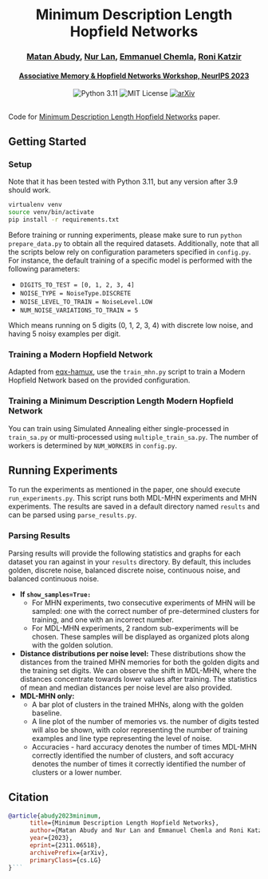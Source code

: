 <h1 align="center">Minimum Description Length Hopfield Networks</h1>

<h3 align="center">
    <a href="https://matanabudy.com">Matan Abudy</a>, 
    <a href="https://www.cs.tau.ac.il/~nurlan/">Nur Lan</a>, 
    <a href="http://www.emmanuel.chemla.free.fr">Emmanuel Chemla</a>,
    <a href="https://english.tau.ac.il/profile/rkatzir">Roni Katzir</a>
</h3>

<h4 align="center">
    <a href="https://neurips.cc/virtual/2023/78187">Associative Memory & Hopfield Networks Workshop, NeurIPS 2023</a>
</h4>

<p align="center">
    <img src="https://img.shields.io/badge/python-3.11-blue" alt="Python 3.11">
    <img src="https://img.shields.io/badge/license-MIT-green" alt="MIT License">
    <a href="https://arxiv.org/abs/2311.06518"><img src="https://img.shields.io/badge/arXiv-2311.06518-b31b1b.svg" alt="arXiv"></a>
</p>

##

Code for [Minimum Description Length Hopfield Networks](https://neurips.cc/virtual/2023/78187) paper.

## Getting Started

### Setup

Note that it has been tested with Python 3.11, but any version after 3.9 should work.

```bash
virtualenv venv
source venv/bin/activate
pip install -r requirements.txt  
```

Before training or running experiments, please make sure to run `python prepare_data.py` to obtain all the required
datasets. Additionally, note that all the scripts below rely on configuration parameters specified in `config.py`. For
instance, the default training of a specific model is performed with the following parameters:

- `DIGITS_TO_TEST = [0, 1, 2, 3, 4]`
- `NOISE_TYPE = NoiseType.DISCRETE`
- `NOISE_LEVEL_TO_TRAIN = NoiseLevel.LOW`
- `NUM_NOISE_VARIATIONS_TO_TRAIN = 5`

Which means running on 5 digits (0, 1, 2, 3, 4) with discrete low noise, and having 5 noisy examples per digit.

### Training a Modern Hopfield Network

Adapted from [eqx-hamux](https://github.com/bhoov/eqx-hamux), use the `train_mhn.py` script to train a Modern Hopfield
Network based on the provided configuration.

### Training a Minimum Description Length Modern Hopfield Network

You can train using Simulated Annealing either single-processed in `train_sa.py` or multi-processed
using `multiple_train_sa.py`. The number of workers is determined by `NUM_WORKERS` in `config.py`.

## Running Experiments

To run the experiments as mentioned in the paper, one should execute `run_experiments.py`. This script runs both MDL-MHN
experiments and MHN experiments. The results are saved in a default directory named `results` and can be parsed
using `parse_results.py`.

### Parsing Results

Parsing results will provide the following statistics and graphs for each dataset you ran against in your `results`
directory. By default, this includes golden, discrete noise, balanced discrete noise, continuous noise, and balanced
continuous noise.

- **If `show_samples=True:`**
    - For MHN experiments, two consecutive experiments of MHN will be sampled: one with the correct number of
      pre-determined clusters for training, and one with an incorrect number.
    - For MDL-MHN experiments, 2 random sub-experiments will be chosen. These samples will be displayed as organized
      plots along with the golden solution.
- **Distance distributions per noise level:** These distributions show the distances from the trained MHN memories for
  both the golden digits and the training set digits. We can observe the shift in MDL-MHN, where the distances
  concentrate towards lower values after training. The statistics of mean and median distances per noise level are also
  provided.
- **MDL-MHN only:**
    - A bar plot of clusters in the trained MHNs, along with the golden baseline.
    - A line plot of the number of memories vs. the number of digits tested will also be shown, with color representing
      the number of training examples and line type representing the level of noise.
    - Accuracies - hard accuracy denotes the number of times MDL-MHN correctly identified the number of clusters, and
      soft accuracy denotes the number of times it correctly identified the number of clusters or a lower number.

## Citation

```bib
@article{abudy2023minimum,
      title={Minimum Description Length Hopfield Networks}, 
      author={Matan Abudy and Nur Lan and Emmanuel Chemla and Roni Katzir},
      year={2023},
      eprint={2311.06518},
      archivePrefix={arXiv},
      primaryClass={cs.LG}
}```

